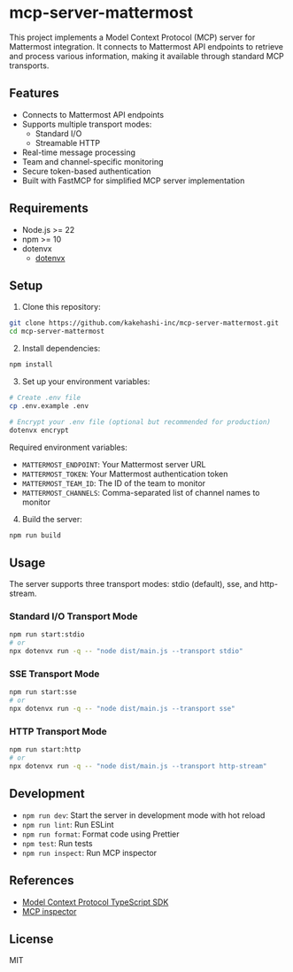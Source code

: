 # mcp-server-mattermost

This project implements a Model Context Protocol (MCP) server for Mattermost integration. It connects to Mattermost API endpoints to retrieve and process various information, making it available through standard MCP transports.

## Features

- Connects to Mattermost API endpoints
- Supports multiple transport modes:
  - Standard I/O
  - Streamable HTTP
- Real-time message processing
- Team and channel-specific monitoring
- Secure token-based authentication
- Built with FastMCP for simplified MCP server implementation

## Requirements

- Node.js >= 22
- npm >= 10
- dotenvx
  - [dotenvx](https://dotenvx.com/)

## Setup

1. Clone this repository:

```bash
git clone https://github.com/kakehashi-inc/mcp-server-mattermost.git
cd mcp-server-mattermost
```

2. Install dependencies:

```bash
npm install
```

3. Set up your environment variables:

```bash
# Create .env file
cp .env.example .env

# Encrypt your .env file (optional but recommended for production)
dotenvx encrypt
```

Required environment variables:

- `MATTERMOST_ENDPOINT`: Your Mattermost server URL
- `MATTERMOST_TOKEN`: Your Mattermost authentication token
- `MATTERMOST_TEAM_ID`: The ID of the team to monitor
- `MATTERMOST_CHANNELS`: Comma-separated list of channel names to monitor

4. Build the server:

```bash
npm run build
```

## Usage

The server supports three transport modes: stdio (default), sse, and http-stream.

### Standard I/O Transport Mode

```bash
npm run start:stdio
# or
npx dotenvx run -q -- "node dist/main.js --transport stdio"
```

### SSE Transport Mode

```bash
npm run start:sse
# or
npx dotenvx run -q -- "node dist/main.js --transport sse"
```

### HTTP Transport Mode

```bash
npm run start:http
# or
npx dotenvx run -q -- "node dist/main.js --transport http-stream"
```

## Development

- `npm run dev`: Start the server in development mode with hot reload
- `npm run lint`: Run ESLint
- `npm run format`: Format code using Prettier
- `npm test`: Run tests
- `npm run inspect`: Run MCP inspector

## References

- [Model Context Protocol TypeScript SDK](https://github.com/modelcontextprotocol/typescript-sdk)
- [MCP inspector](https://github.com/modelcontextprotocol/inspector)

## License

MIT
